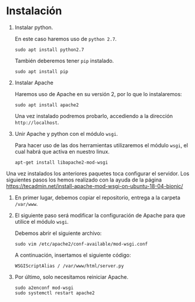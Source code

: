 # Instalación

1) Instalar python.

	En este caso haremos uso de `python 2.7`.
	```
	sudo apt install python2.7
	```
	También deberemos tener `pip` instalado.
	```
	sudo apt install pip
	```

2) Instalar Apache

	Haremos uso de Apache en su versión 2, por lo que lo instalaremos:
	```
	sudo apt install apache2
	```

	Una vez instalado podremos probarlo, accediendo a la dirección `http://localhost`.

3) Unir Apache y python con el módulo `wsgi`.

	Para hacer uso de las dos herramientas utilizaremos el módulo `wsgi`, el cual habrá que activa en nuestro linux.
	```
	apt-get install libapache2-mod-wsgi
	```

Una vez instalados los anteriores paquetes toca configurar el servidor.
Los siguientes pasos los hemos realizado con la ayuda de la página <https://tecadmin.net/install-apache-mod-wsgi-on-ubuntu-18-04-bionic/>

1) En primer lugar, debemos copiar el repositorio, entrega a la carpeta `/var/www`.

2) El siguiente paso será modificar la configuración de Apache para que utilice el módulo `wsgi`.
	
	
	Debemos abrir el siguiente archivo:
	```
	sudo vim /etc/apache2/conf-available/mod-wsgi.conf
	```

	A continuación, insertamos el siguiente código:
	```
	WSGIScriptAlias / /var/www/html/server.py
	```

3) Por último, solo necesitamos reiniciar Apache.

	```
	sudo a2enconf mod-wsgi
	sudo systemctl restart apache2
	```

